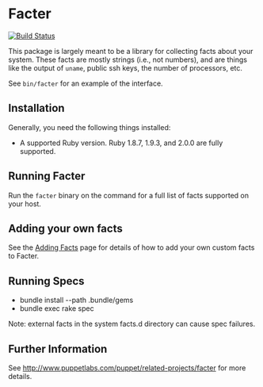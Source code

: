 Facter
======

[![Build Status](https://travis-ci.org/puppetlabs/facter.png?branch=master)](https://travis-ci.org/puppetlabs/facter)

This package is largely meant to be a library for collecting facts about your
system.  These facts are mostly strings (i.e., not numbers), and are things
like the output of `uname`, public ssh keys, the number of processors, etc.

See `bin/facter` for an example of the interface.

Installation
------------

Generally, you need the following things installed:

* A supported Ruby version. Ruby 1.8.7, 1.9.3, and 2.0.0 are fully supported.

Running Facter
--------------

Run the `facter` binary on the command for a full list of facts supported on
your host.

Adding your own facts
---------------------

See the [Adding Facts](http://docs.puppetlabs.com/guides/custom_facts.html)
page for details of how to add your own custom facts to Facter.

Running Specs
-------------

* bundle install --path .bundle/gems
* bundle exec rake spec

Note: external facts in the system facts.d directory can cause spec failures.

Further Information
-------------------

See http://www.puppetlabs.com/puppet/related-projects/facter for more details.
